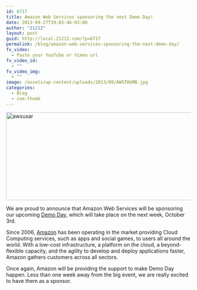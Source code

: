 ```yaml
---
id: 6717
title: Amazon Web Services sponsoring the next Demo Day!
date: 2013-09-27T19:03:46-03:00
author: "21212"
layout: post
guid: http://local.21212.com/?p=6717
permalink: /blog/amazon-web-services-sponsoring-the-next-demo-day/
fv_video:
  - Paste your YouTube or Vimeo url
fv_video_id:
  - ""
fv_video_img:
  - ""
image: /assets/wp-content/uploads/2013/09/AWSTHUMB.jpg
categories:
  - Blog
  - com-thumb
---
```

[<img class="aligncenter size-full wp-image-6718" alt="awsusar" src="{{ site.url }}/assets/wp-content/uploads/2013/09/awsusar.jpg" width="540" height="240" srcset="{{ site.url }}/assets/wp-content/uploads/2013/09/awsusar.jpg 540w, {{ site.url }}/assets/wp-content/uploads/2013/09/awsusar-300x133.jpg 300w" sizes="(max-width: 540px) 100vw, 540px" />](http://local.21212.com/assets/wp-content/uploads/2013/09/awsusar.jpg)

We are proud to announce that Amazon Web Services will be sponsoring our upcoming [Demo Day](http://demoday.21212.com/), which will take place on the next week, October 3rd.

<p dir="ltr">
  Since 2006, <a href="http://aws.amazon.com/">Amazon</a> has been operating in the market providing Cloud Computing services, such as apps and social games, to users all around the world. With a low-cost infrastructure, a platform on the cloud, a beyond-flexible capacity, and the agility to develop and deploy applications faster, Amazon gathers customers across all sectors.
</p>

Once again, Amazon will be providing the support to make Demo Day happen. Less than one week away from the big event, we are really excited to have them as a sponsor.